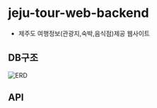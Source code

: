 # jeju-tour-web-backend
- 제주도 여행정보(관광지,숙박,음식점)제공 웹사이트

## DB구조
![ERD](https://user-images.githubusercontent.com/73373898/192507498-71f21c9f-012e-4b28-b379-5050e3e45252.png)

## API
